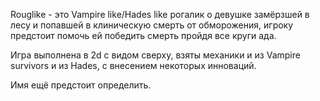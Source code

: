 Rouglike - это Vampire like/Hades like рогалик о девушке замёрзшей в лесу и попавшей в клиническую смерть от обморожения, игроку предстоит помочь ей победить смерть пройдя все круги ада.

Игра выполнена в 2d с видом сверху, взяты механики и из Vampire survivors и из Hades, с внесением некоторых инноваций.

Имя ещё предстоит определить.
